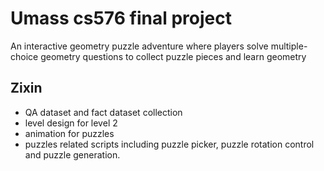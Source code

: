 # Umass cs576 final project
An interactive geometry puzzle adventure where players solve multiple-choice geometry questions to collect puzzle pieces and learn geometry

## Zixin
- QA dataset and fact dataset collection
- level design for level 2
- animation for puzzles
- puzzles related scripts including puzzle picker, puzzle rotation control and puzzle generation.
